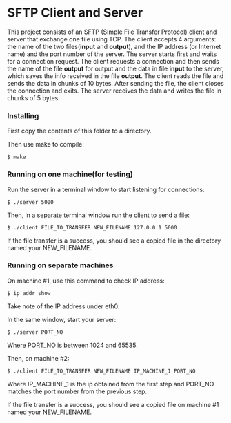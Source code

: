 # SFTP Client and Server

This project consists of an SFTP (Simple File Transfer Protocol) client and server that exchange one file using TCP. The client accepts 4 arguments: the name of the two files(**input** and **output**), and the IP address (or Internet name) and the port number of the server. The server starts first and waits for a connection request. The client requests a connection and then sends the name of the file **output** for output and the data in file **input** to the server, which saves the info received in the file **output**. The client reads the file and sends the data in chunks of 10 bytes. After sending the file, the client closes the connection and exits. The server receives the data and writes the file in chunks of 5 bytes. 

### Installing

First copy the contents of this folder to a directory.

Then use make to compile:

```
$ make
```

### Running on one machine(for testing)

Run the server in a terminal window to start listening for connections:

```
$ ./server 5000
```

Then, in a separate terminal window run the client to send a file:

```
$ ./client FILE_TO_TRANSFER NEW_FILENAME 127.0.0.1 5000
```

If the file transfer is a success, you should see a copied file in the directory named your NEW_FILENAME.

### Running on separate machines

On machine #1, use this command to check IP address:

```
$ ip addr show
```

Take note of the IP address under eth0.

In the same window, start your server:

```
$ ./server PORT_NO
```

Where PORT_NO is between 1024 and 65535.

Then, on machine #2:

```
$ ./client FILE_TO_TRANSFER NEW_FILENAME IP_MACHINE_1 PORT_NO
```

Where IP_MACHINE_1 is the ip obtained from the first step and PORT_NO matches the port number from the previous step.

If the file transfer is a success, you should see a copied file on machine #1 named your NEW_FILENAME.

